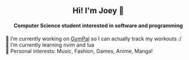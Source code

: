 <h2 align='center'> Hi! I'm Joey 👋

<!--
**JyyHuang/JyyHuang** is a ✨ _special_ ✨ repository because its `README.md` (this file) appears on your GitHub profile.

Here are some ideas to get you started:
- 💬 Ask me about ...
- 📫 How to reach me: ...
- 😄 Pronouns: ...
- ⚡ Fun fact: ...
-->

<h4 align='center'>Computer Science student interested in software and programming</h4>


🔭 I’m currently working on [GymPal](https://github.com/JyyHuang/GymPal) so I can actually track my workouts :/ <br />
🌱 I’m currently learning nvim and lua <br />
💞️ Personal interests: Music, Fashion, Games, Anime, Manga! <br />

